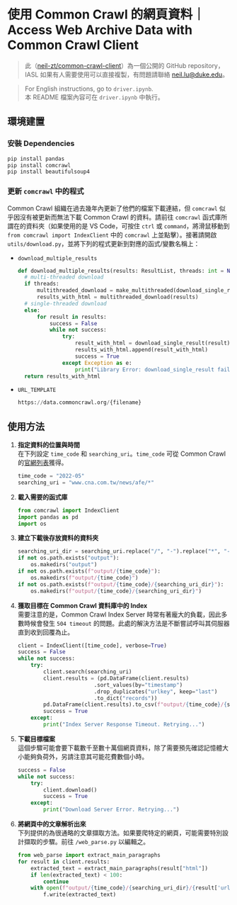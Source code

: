 # 使用 Common Crawl 的網頁資料｜Access Web Archive Data with Common Crawl Client

> 此（[neil-zt/common-crawl-client](https://github.com/neil-zt/common-crawl-client)）為一個公開的 GitHub repository，IASL 如果有人需要使用可以直接複製，有問題請聯絡 neil.lu@duke.edu。
  
> For English instructions, go to `driver.ipynb`.   
> 本 README 檔案內容可在 `driver.ipynb` 中執行。

## 環境建置
### 安裝 Dependencies
```zsh
pip install pandas
pip install comcrawl 
pip install beautifulsoup4
```
### 更新 `comcrawl` 中的程式
Common Crawl 組織在過去幾年內更新了他們的檔案下載連結，但 `comcrawl` 似乎因沒有被更新而無法下載 Common Crawl 的資料。請前往 `comcrawl` 函式庫所謂在的資料夾（如果使用的是 VS Code，可按住 `ctrl` 或 `command`，將滑鼠移動到 `from comcrawl import IndexClient` 中的 `comcrawl` 上並點擊）。接著請開啟 `utils/download.py`，並將下列的程式更新到對應的函式/變數名稱上：
- `download_multiple_results`
  ```python
  def download_multiple_results(results: ResultList, threads: int = None) -> ResultList:
    # multi-threaded download
    if threads:
        multithreaded_download = make_multithreaded(download_single_result, threads)
        results_with_html = multithreaded_download(results)
    # single-threaded download
    else:
        for result in results:
            success = False
            while not success:
                try:
                    result_with_html = download_single_result(result)
                    results_with_html.append(result_with_html)
                    success = True
                except Exception as e:
                    print("Library Error: download_single_result failed, retrying...")
    return results_with_html
  ```
- `URL_TEMPLATE`
  ```python
  https://data.commoncrawl.org/{filename}
  ``` 

## 使用方法

1. **指定資料的位置與時間**  
在下列設定 `time_code` 和 `searching_uri`。`time_code` 可從 Common Crawl 的[官網列表](https://commoncrawl.org/the-data/get-started/)獲得。

    ```python
    time_code = "2022-05"
    searching_uri = "www.cna.com.tw/news/afe/*"
    ```

2. **載入需要的函式庫**  
    ```python
    from comcrawl import IndexClient
    import pandas as pd
    import os
    ```

3. **建立下載後存放資料的資料夾**  
    ```python
    searching_uri_dir = searching_uri.replace("/", "-").replace("*", "-all")
    if not os.path.exists("output"):
        os.makedirs("output")
    if not os.path.exists(f"output/{time_code}"):
        os.makedirs(f"output/{time_code}")
    if not os.path.exists(f"output/{time_code}/{searching_uri_dir}"):
        os.makedirs(f"output/{time_code}/{searching_uri_dir}")
    ```

4. **獲取目標在 Common Crawl 資料庫中的 Index**  
    需要注意的是，Common Crawl Index Server 時常有著龐大的負載，因此多數時候會發生 `504 timeout` 的問題。此處的解決方法是不斷嘗試呼叫其伺服器直到收到回覆為止。 
    ```python
    client = IndexClient([time_code], verbose=True)
    success = False
    while not success:
        try:
            client.search(searching_uri)
            client.results = (pd.DataFrame(client.results)
                            .sort_values(by="timestamp")
                            .drop_duplicates("urlkey", keep="last")
                            .to_dict("records"))
            pd.DataFrame(client.results).to_csv(f"output/{time_code}/{searching_uri_dir}/index.csv", index=False)
            success = True
        except:
            print("Index Server Response Timeout. Retrying...")
    ```

5. **下載目標檔案**  
這個步驟可能會要下載數千至數十萬個網頁資料，除了需要預先確認記憶體大小能夠負荷外，另請注意其可能花費數個小時。
    ```python
    success = False
    while not success:
        try:
            client.download()
            success = True
        except:
            print("Download Server Error. Retrying...")
    ```

6. **將網頁中的文章解析出來**  
    下列提供的為很通略的文章擷取方法。如果要爬特定的網頁，可能需要特別設計擷取的步驟。前往 `/web_parse.py` 以編輯之。
    ```python
    from web_parse import extract_main_paragraphs
    for result in client.results:
        extracted_text = extract_main_paragraphs(result["html"])
        if len(extracted_text) < 100:
            continue
        with open(f"output/{time_code}/{searching_uri_dir}/{result['urlkey'].replace('/', '-')}.txt", "w") as f:
            f.write(extracted_text)
    ```
